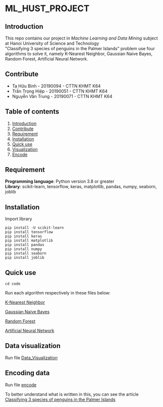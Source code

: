 # ML_HUST_PROJECT

## Introduction
This repo contains our project in *Machine Learning and Data Mining* subject at Hanoi University of Science and Technology  
 "Classifying 3 species of penguins in the Palmer Islands" problem use four algorithms to solve it, namely K-Nearest Neighbor, Gaussian Naive Bayes, Random Forest, Artificial Neural Network.
 
 
## Contribute
+ Tạ Hữu Bình - 20190094 - CTTN KHMT K64
+ Trần Trọng Hiệp - 20190051 - CTTN KHMT K64
+ Nguyễn Văn Trung - 20190071 - CTTN KHMT K64

## Table of contents
1. [Introduction](#Introduction)
2. [Contribute](#Contribute)
3. [Requirement](#Dependencies)
4. [Installation](#INSTALLATION)
5. [Quick use](#QUICK-USE)
6. [Visualization](#DATA-VISUALIZATION)
7. [Encode](#ENCODING-DATA)
## Requirement
**Programming language**: Python version 3.8 or greater  
**Library**: scikit-learn, tensorflow, keras, matplotlib, pandas, numpy, seaborn, joblib 
## Installation
Import library
```
pip install -U scikit-learn
pip install tensorflow
pip install keras
pip install matplotlib
pip install pandas
pip install numpy
pip install seaborn
pip install joblib
```
## Quick use
```
cd code
```
Run each algorithm respectively in these files below:

[K-Nearest Neighbor](https://github.com/Tahuubinh/ML_HUST_PROJECT/blob/main/code/K_means.ipynb)

[Gaussian Naive Bayes](https://github.com/Tahuubinh/ML_HUST_PROJECT/blob/main/code/Naive_Bayes.ipynb)

[Random Forest](https://github.com/Tahuubinh/ML_HUST_PROJECT/blob/main/code/random_forest.ipynb)

[Artificial Neural Network](https://github.com/Tahuubinh/ML_HUST_PROJECT/blob/main/code/ANN.ipynb)

## Data visualization
Run file [Data_Visualization](https://github.com/Tahuubinh/ML_HUST_PROJECT/blob/main/code/ANN.ipynb)

## Encoding data
Run file [encode](https://github.com/Tahuubinh/ML_HUST_PROJECT/blob/main/code/Encode.ipynb)

To better understand what is written in this, you can see the article [Classifying 3 species of penguins in the Palmer Islands](https://drive.google.com/file/d/1nvh1Vwpu4qHTePKGX3ZnNlT6ZJOeQq6K/view?usp=sharing)
